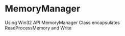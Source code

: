 MemoryManager
=============

Using Win32 API MemoryManager Class encapsulates ReadProcessMemory and Write
